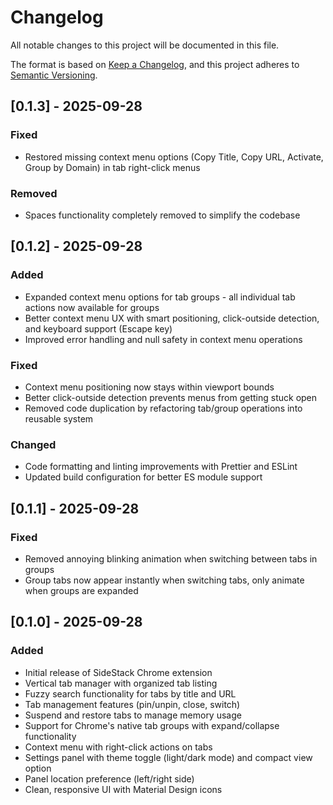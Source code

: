 # Changelog

All notable changes to this project will be documented in this file.

The format is based on [Keep a Changelog](https://keepachangelog.com/en/1.0.0/),
and this project adheres to [Semantic Versioning](https://semver.org/spec/v2.0.0.html).

## [0.1.3] - 2025-09-28

### Fixed
- Restored missing context menu options (Copy Title, Copy URL, Activate, Group by Domain) in tab right-click menus

### Removed
- Spaces functionality completely removed to simplify the codebase

## [0.1.2] - 2025-09-28

### Added
- Expanded context menu options for tab groups - all individual tab actions now available for groups
- Better context menu UX with smart positioning, click-outside detection, and keyboard support (Escape key)
- Improved error handling and null safety in context menu operations

### Fixed
- Context menu positioning now stays within viewport bounds
- Better click-outside detection prevents menus from getting stuck open
- Removed code duplication by refactoring tab/group operations into reusable system

### Changed
- Code formatting and linting improvements with Prettier and ESLint
- Updated build configuration for better ES module support

## [0.1.1] - 2025-09-28

### Fixed
- Removed annoying blinking animation when switching between tabs in groups
- Group tabs now appear instantly when switching tabs, only animate when groups are expanded

## [0.1.0] - 2025-09-28

### Added
- Initial release of SideStack Chrome extension
- Vertical tab manager with organized tab listing
- Fuzzy search functionality for tabs by title and URL
- Tab management features (pin/unpin, close, switch)
- Suspend and restore tabs to manage memory usage
- Support for Chrome's native tab groups with expand/collapse functionality
- Context menu with right-click actions on tabs
- Settings panel with theme toggle (light/dark mode) and compact view option
- Panel location preference (left/right side)
- Clean, responsive UI with Material Design icons
